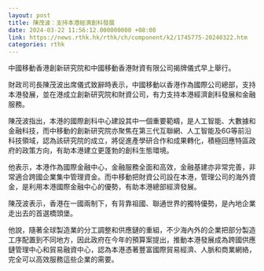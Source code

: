 ```yaml
---
layout: post
title: 陳茂波：支持本港經濟創科發展
date: 2024-03-22 11:56:12.000000000 +08:00
link: https://news.rthk.hk/rthk/ch/component/k2/1745775-20240322.htm
categories: rthk
---
```


中國移動香港創新研究院和中國移動香港財資有限公司揭牌儀式早上舉行。

財政司司長陳茂波出席儀式致辭時表示，中國移動以香港作為國際公司總部，支持本港發展，並在港成立創新研究院和財資公司，有力支持本港經濟創科發展和金融服務。

陳茂波指出，本港的國際創科中心建設其中一個重要範疇，是人工智能、大數據和金融科技，而中移動的創新研究院亦聚焦在第三代互聯網、人工智能及6G等前沿科技領域，認為該研究院的成立，將促進產學研合作和成果轉化，積極回應特區政府的政策方向，有助本港建立更蓬勃的創科生態環境。

他表示，本港作為國際金融中心，金融服務全面和高效，金融基建亦非常完善，非常適合跨國企業集中管理資金。而中移動把財資公司設在本港，管理公司的海外資金，是利用本港國際金融中心的優勢，有助本港總部經濟發展。

陳茂波表示，香港在一國兩制下，有背靠祖國、聯通世界的獨特優勢，是內地企業走出去的首選橋頭堡。

他說，隨著全球製造業的分工調整和供應鏈的重組，不少海內外的企業把部分製造工序配置到不同地方，因此政府在今年的預算案提出，推動本港發展成為跨國供應鏈管理中心和貿易融資中心，認為本港憑著豐富國際貿易經濟、人脈和商業網絡，完全可以高效服務這些企業的需要。
